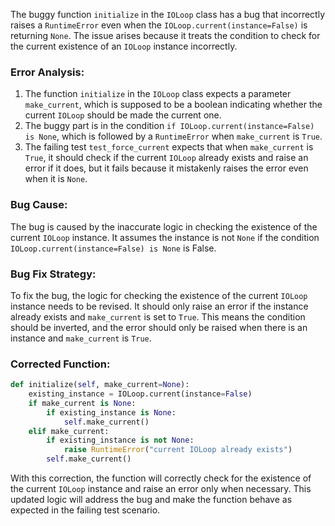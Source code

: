 The buggy function `initialize` in the `IOLoop` class has a bug that incorrectly raises a `RuntimeError` even when the `IOLoop.current(instance=False)` is returning `None`. The issue arises because it treats the condition to check for the current existence of an `IOLoop` instance incorrectly. 

### Error Analysis:
1. The function `initialize` in the `IOLoop` class expects a parameter `make_current`, which is supposed to be a boolean indicating whether the current `IOLoop` should be made the current one.
2. The buggy part is in the condition `if IOLoop.current(instance=False) is None`, which is followed by a `RuntimeError` when `make_current` is `True`.
3. The failing test `test_force_current` expects that when `make_current` is `True`, it should check if the current `IOLoop` already exists and raise an error if it does, but it fails because it mistakenly raises the error even when it is `None`.

### Bug Cause:
The bug is caused by the inaccurate logic in checking the existence of the current `IOLoop` instance. It assumes the instance is not `None` if the condition `IOLoop.current(instance=False) is None` is False.

### Bug Fix Strategy:
To fix the bug, the logic for checking the existence of the current `IOLoop` instance needs to be revised. It should only raise an error if the instance already exists and `make_current` is set to `True`. This means the condition should be inverted, and the error should only be raised when there is an instance and `make_current` is `True`.

### Corrected Function:
```python
def initialize(self, make_current=None):
    existing_instance = IOLoop.current(instance=False)
    if make_current is None:
        if existing_instance is None:
            self.make_current()
    elif make_current:
        if existing_instance is not None:
            raise RuntimeError("current IOLoop already exists")
        self.make_current()
```

With this correction, the function will correctly check for the existence of the current `IOLoop` instance and raise an error only when necessary. This updated logic will address the bug and make the function behave as expected in the failing test scenario.